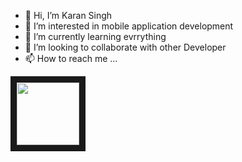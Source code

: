 - 👋 Hi, I’m Karan Singh
- 👀 I’m interested in mobile application development
- 🌱 I’m currently learning evrrything
- 💞️ I’m looking to collaborate with other Developer
- 📫 How to reach me ...
<p align="left">
<img src="https://images.unsplash.com/photo-1415604934674-561df9abf539?ixlib=rb-1.2.1&ixid=eyJhcHBfaWQiOjEyMDd9&auto=format&fit=crop&w=2772&q=80" width="100" height="100" border="10"/>
</p>


